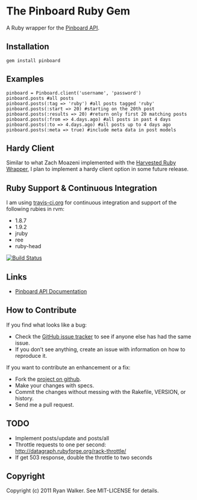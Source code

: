 The Pinboard Ruby Gem
=====================
A Ruby wrapper for the [Pinboard API](http://pinboard.in/api/).

Installation
------------
    gem install pinboard

Examples
--------
    pinboard = Pinboard.client('username', 'password')
    pinboard.posts #all posts
    pinboard.posts(:tag => 'ruby') #all posts tagged 'ruby'
    pinboard.posts(:start => 20) #starting on the 20th post
    pinboard.posts(:results => 20) #return only first 20 matching posts
    pinboard.posts(:from => 4.days.ago) #all posts in past 4 days
    pinboard.posts(:to => 4.days.ago) #all posts up to 4 days ago
    pinboard.posts(:meta => true) #include meta data in post models

Hardy Client
------------
Similar to what Zach Moazeni implemented with the
[Harvested Ruby Wrapper](https://github.com/zmoazeni/harvested),
I plan to implement a hardy client option in some future release.

Ruby Support & Continuous Integration
-------------------------------------
I am using [travis-ci.org](http://travis-ci.org) for continuous
integration and support of the following rubies in rvm:

 * 1.8.7
 * 1.9.2
 * jruby
 * ree
 * ruby-head

[![Build Status](https://secure.travis-ci.org/ryw/pinboard.png)](http://travis-ci.org/ryw/pinboard)

Links
-----
  * [Pinboard API Documentation](http://pinboard.in/api/)

How to Contribute
-----------------
If you find what looks like a bug:

  * Check the [GitHub issue tracker](http://github.com/ryw/pinboard/issues/)
    to see if anyone else has had the same issue.
  * If you don’t see anything, create an issue with information on how to reproduce it.

If you want to contribute an enhancement or a fix:
 
  * Fork the [project on github](http://github.com/ryw/pinboard).
  * Make your changes with specs.
  * Commit the changes without messing with the Rakefile, VERSION, or history.
  * Send me a pull request.

TODO
----

* Implement posts/update and posts/all
* Throttle requests to one per second:
  http://datagraph.rubyforge.org/rack-throttle/
* If get 503 response, double the throttle to two seconds

Copyright
---------
Copyright (c) 2011 Ryan Walker. See MIT-LICENSE for details.
